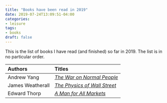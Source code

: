 ```yaml
---
title: "Books have been read in 2019"
date: 2019-07-24T13:09:51-04:00
categories:
- leisure
tags:
- books
draft: false
---
```


This is the list of books I have read (and finished) so far in 2019. The list is in no particular order. 

<!--more-->

 Authors | Titles 
 :--- | :--- 
 Andrew Yang |*[The War on Normal People](https://www.amazon.com/War-Normal-People-Disappearing-Universal/dp/0316414247)*
 James Weatherall |*[The Physics of Wall Street](https://www.amazon.com/Physics-Wall-Street-Predicting-Unpredictable/dp/0544112431)* 
 Edward Thorp |*[A Man for All Markets](https://www.amazon.com/Man-All-Markets-Street-Dealer/dp/1400067960)*

